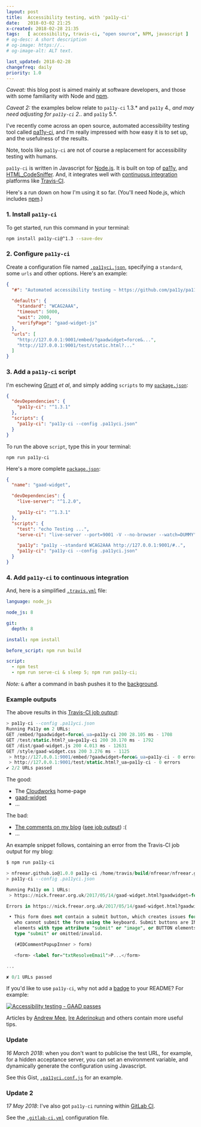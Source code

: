 ```yaml
---
layout: post
title:  Accessibility testing, with 'pa11y-ci'
date:   2018-03-02 21:25
x-created: 2018-02-28 21:35
tags:   [ accessibility, travis-ci, "open source", NPM, javascript ]
# og-desc: A short description
# og-image: https://..
# og-image-alt: ALT text.

last_updated: 2018-02-28
changefreq: daily
priority: 1.0
---
```



_Caveat:_ this blog post is aimed mainly at software developers, and
those with some familiarity with Node and [npm][].

_Caveat 2:_ the examples below relate to `pa11y-ci` 1.3.* and `pa11y` 4.*,
and may need adjusting for `pa11y-ci` 2.*. and `pa11y` 5.*.

I've recently come across an open source, automated accessibility
testing tool called [pa11y-ci][], and I'm really impressed with how easy
it is to set up, and the usefulness of the results.

Note, tools like `pa11y-ci` are not of course a replacement for accessibility testing with humans.

`pa11y-ci` is written in Javascript for [Node.js][].
It is built on top of [pa11y][], and [HTML_CodeSniffer][].
And, it integrates well with [continuous integration][ci] platforms like [Travis-CI][].

Here's a run down on how I'm using it so far. (You'll need Node.js, which includes [npm][].)

### 1. Install `pa11y-ci`

To get started, run this command in your terminal:

```sh
npm install pa11y-ci@^1.3 --save-dev
```

### 2. Configure `pa11y-ci`

Create a configuration file named [`.pa11yci.json`][.pa11y], specifying
a `standard`, some `urls` and other options. Here's an example:

```json
{
  "#": "Automated accessibility testing ~ https://github.com/pa11y/pa11y-ci",

  "defaults": {
    "standard": "WCAG2AAA",
    "timeout": 5000,
    "wait": 2000,
    "verifyPage": "gaad-widget-js"
  },
  "urls": [
    "http://127.0.0.1:9001/embed/?gaadwidget=force&...",
    "http://127.0.0.1:9001/test/static.html?..."
  ]
}
```

### 3. Add a `pa11y-ci` script

I'm eschewing [Grunt][] _et al_, and simply adding `scripts` to my
[`package.json`][pkg]:

```json
{
  "devDependencies": {
    "pa11y-ci": "^1.3.1"
  },
  "scripts": {
    "pa11y-ci": "pa11y-ci --config .pa11yci.json"
  }
}
```

To run the above `script`, type this in your terminal:

```shell
npm run pa11y-ci
```

Here's a more complete [`package.json`][pkg]:

```json
{
  "name": "gaad-widget",

  "devDependencies": {
    "live-server": "^1.2.0",

    "pa11y-ci": "^1.3.1"
  },
  "scripts": {
    "test": "echo Testing ...",
    "serve-ci": "live-server --port=9001 -V --no-browser --watch=DUMMY",

    "pa11y": "pa11y --standard WCAG2AAA http://127.0.0.1:9001/#..",
    "pa11y-ci": "pa11y-ci --config .pa11yci.json"
  }
}
```

### 4. Add `pa11y-ci` to continuous integration

And, here is a simplified [`.travis.yml`][trav] file:

```yaml
language: node_js

node_js: 8

git:
  depth: 8

install: npm install

before_script: npm run build

script:
  - npm test
  - npm run serve-ci & sleep 5; npm run pa11y-ci;
```

_Note:_ `&` after a command in bash pushes it to the [background][].

### Example outputs

The above results in this [Travis-CI job output][gaad-job]:

```sql
> pa11y-ci --config .pa11yci.json
Running Pa11y on 2 URLs:
GET /embed/?gaadwidget=force&_ua=pa11y-ci 200 28.105 ms - 1708
GET /test/static.html?_ua=pa11y-ci 200 30.170 ms - 1792
GET /dist/gaad-widget.js 200 4.013 ms - 12631
GET /style/gaad-widget.css 200 3.276 ms - 1125
 > http://127.0.0.1:9001/embed/?gaadwidget=force&_ua=pa11y-ci - 0 errors
 > http://127.0.0.1:9001/test/static.html?_ua=pa11y-ci - 0 errors
✔ 2/2 URLs passed
```

The good:

 * The [Cloudworks][] home-page
 * [gaad-widget][]
 * ...

The bad:

 * [The comments on my blog][blog] ([see job output][blog-job]) :(
 * ...

An example snippet follows, containing an error from the Travis-CI job output for my blog:

```sql
$ npm run pa11y-ci

> nfreear.github.io@1.0.0 pa11y-ci /home/travis/build/nfreear/nfreear.github.io
> pa11y-ci --config .pa11yci.json

Running Pa11y on 1 URLs:
 > https://nick.freear.org.uk/2017/05/14/gaad-widget.html?gaadwidget=force&_ua=pa11y-ci - 8 errors

Errors in https://nick.freear.org.uk/2017/05/14/gaad-widget.html?gaadwidget=force&_ua=pa11y-ci:

 • This form does not contain a submit button, which creates issues for those
   who cannot submit the form using the keyboard. Submit buttons are INPUT
   elements with type attribute "submit" or "image", or BUTTON elements with
   type "submit" or omitted/invalid.

   (#IDCommentPopupInner > form)

   <form> <label for="txtResolveEmail">P...</form>

...

✘ 0/1 URLs passed
```


If you'd like to use `pa11y-ci`, why not add a [badge][] to your README?
For example:

[![Accessibility testing - GAAD passes][pa11y-icon]][pa11y-ci]

Articles by [Andrew Mee][], [Ire Aderinokun] and others contain more useful tips.


### Update

_16 March 2018_: when you don't want to publicise the test URL, for example,
for a hidden acceptance server, you can set an environment variable,
and dynamically generate the configuration using Javascript.

See this Gist, [`.pa11yci.conf.js`][js] for an example.

### Update 2

_17 May 2018_: I've also got `pa11y-ci` running within [GitLab CI].

See the [`.gitlab-ci.yml`][gitlab-yml] configuration file.


[node.js]: https://nodejs.org/en/download/ "Node.js includes npm."
[npm]: https://npmjs.com/get-npm "Node package manager (npm), for Node.js"
[pa11y]: http://pa11y.org/ "Pa11y is your automated accessibility testing pal "
[gh-pa11y]: https://github.com/pa11y/pa11y
[pa11y-ci]: https://github.com/pa11y/pa11y-ci "Pa11y - Continuous Integration (CI)"
[travis-ci]: https://travis-ci.org/nfreear/gaad-widget
[gaad-job]: https://travis-ci.org/nfreear/gaad-widget/jobs/347455031#L1083-L1104 "Travis-CI output: success."
[blog-job]: https://travis-ci.org/nfreear/nfreear.github.io/jobs/348424796#L1470-L1554
    "Travis-CI output: errors."
[pa11y-icon]: /badge/pa11y-ci.svg
[pa11y-i0]: https://img.shields.io/badge/accessibility-pa11y--ci-blue.svg
[badge]: https://shields.io/ "accessibility-pa11y--ci-blue.svg"
[HTML_CodeSniffer]: http://squizlabs.github.io/HTML_CodeSniffer/
[ci]: https://en.wikipedia.org/wiki/Continuous_integration "Continuous Integration (CI)"
[grunt]: https://gruntjs.com/ "Grunt JavaScript task runner."

[pkg]: https://github.com/nfreear/gaad-widget/blob/3.x/package.json#L1 "package.json"
[trav]: https://github.com/nfreear/gaad-widget/blob/3.x/.travis.yml#L1 ".travis.yml"
[.pa11y]: https://github.com/nfreear/gaad-widget/blob/3.x/.pa11yci.json#L1 ".pa11yci.json"
[gitlab-yml]: https://gitlab.com/nfreear/gaad-widget/blob/3.x/.gitlab-ci.yml#L29 ".gitlab-ci.yml"
[gitlab CI]: https://gitlab.com/nfreear/gaad-widget/pipelines "GitLab Continuous Integration pipelines"

[gaad-widget]: https://github.com/nfreear/gaad-widget
[cloudworks]: http://cloudworks.ac.uk/
[blog]: # "Oh dear! A work-in-progress"

[Andrew Mee]: http://cruft.io/posts/automated-accessibility-testing-node-travis-ci-pa11y/
[Joviano Dias]: https://medium.com/springernature-qa/integrating-pa11y-ci-in-your-ci-cd-pipeline-f143bb5e36f
[Ire Aderinokun]: https://bitsofco.de/pa11y/
[background]: https://maketecheasier.com/run-bash-commands-background-linux/
  "Running Bash Commands in the Background the Right Way [Linux], Derrik Diener, 2016."

[js]: https://gist.github.com/nfreear/cece86bf6d5d4d531bf0646417a868fb ".pa11yci.conf.js"

[End]: //.
